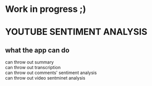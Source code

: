 # Work in progress ;) 

# YOUTUBE SENTIMENT ANALYSIS


## what the app can do


can throw out summary <br />
can throw out transcription <br />
can throw out comments' sentiment analysis <br />
can throw out video sentminet analysis <br />
